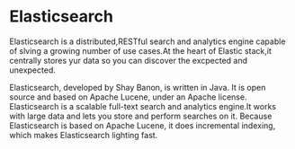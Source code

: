 # Elasticsearch

Elasticsearch is a distributed,RESTful search and analytics engine capable of slving a growing number of use cases.At the heart of Elastic stack,it centrally stores yur data so you can discover the excpected and unexpected.

Elasticsearch, developed by Shay Banon, is written in Java. It is open source and based on Apache Lucene, under an Apache license.
Elasticsearch is a scalable full-text search and analytics engine.It works with large data and lets you store and perform searches on it. Because Elasticsearch is based on Apache Lucene, it does incremental indexing, which makes Elasticsearch lighting fast.
